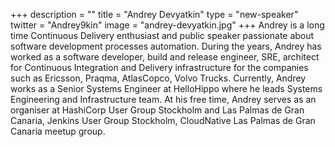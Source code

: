 +++
description = ""
title = "Andrey Devyatkin"
type = "new-speaker"
twitter = "Andrey9kin"
image = "andrey-devyatkin.jpg"
+++
Andrey is a long time Continuous Delivery enthusiast and public speaker passionate about software development processes automation. During the years, Andrey has worked as a software developer, build and release engineer, SRE, architect for Continuous Integration and Delivery infrastructure for the companies such as Ericsson, Praqma, AtlasCopco, Volvo Trucks. Currently, Andrey works as a Senior Systems Engineer at HelloHippo where he leads Systems Engineering and Infrastructure team. At his free time, Andrey serves as an organiser at HashiCorp User Group Stockholm and Las Palmas de Gran Canaria, Jenkins User Group Stockholm, CloudNative Las Palmas de Gran Canaria meetup group.